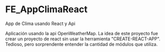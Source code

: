 # FE_AppClimaReact
App de Clima usando React y Api


Aplicación usando la api OpenWeatherMap. La idea de este proyecto fue crear un proyecto de react sin usar la herramienta "CREATE-REACT-APP". Tedioso, pero sorprendente entender la cantidad de módulos que utiliza.
